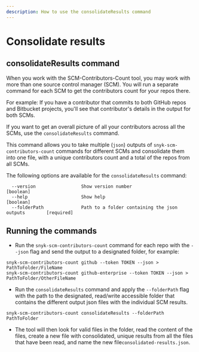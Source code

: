 ```yaml
---
description: How to use the consolidateResults command
---
```


# Consolidate results

## consolidateResults command

When you work with the SCM-Contributors-Count tool, you may work with more than one source control manager (SCM). You will run a separate command for each SCM to get the contributors count for your repos there.

For example: If you have a contributor that commits to both GitHub repos and Bitbucket projects, you'll see that contributor's details in the output for both SCMs.

If you want to get an overall picture of all your contributors across all the SCMs, use the `consolidateResults` command.

This command allows you to take multiple (`json`) outputs of `snyk-scm-contributors-count` commands for different SCMs and consolidate them into one file, with a unique contributors count and a total of the repos from all SCMs.

The following options are available for the `consolidateResults` command:

```
  --version                 Show version number                        [boolean]
  --help                    Show help                                  [boolean]
  --folderPath              Path to a folder containing the json outputs        [required]
```

## Running the commands

* Run the `snyk-scm-contributors-count` command for each repo with the `--json` flag and send the output to a designated folder, for example:

```
snyk-scm-contributors-count github --token TOKEN --json > PathToFolder/FileName
snyk-scm-contributors-count github-enterprise --token TOKEN --json > PathToFolder/OtherFileName
```

* Run the `consolidateResults` command and apply the `--folderPath` flag with the path to the designated, read/write accessible folder that contains the different output json files with the individual SCM results.

```
snyk-scm-contributors-count consolidateResults --folderPath PathToFolder
```

* The tool will then look for valid files in the folder, read the content of the files, create a new file with consolidated, unique results from all the files that have been read, and name the new file`consolidated-results.json`.
